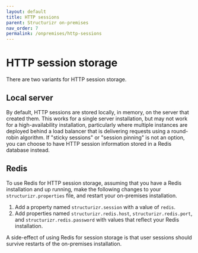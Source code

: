 ```yaml
---
layout: default
title: HTTP sessions
parent: Structurizr on-premises
nav_order: 7
permalink: /onpremises/http-sessions
---
```


# HTTP session storage

There are two variants for HTTP session storage.

## Local server

By default, HTTP sessions are stored locally, in memory, on the server that created them. This works for a single server installation, but may not work for a high-availability installation, particularly where multiple instances are deployed behind a load balancer that is delivering requests using a round-robin algorithm. If "sticky sessions" or "session pinning" is not an option, you can choose
to have HTTP session information stored in a Redis database instead.

## Redis

To use Redis for HTTP session storage, assuming that you have a Redis installation and up running, make the following changes to your
`structurizr.properties` file, and restart your on-premises installation.

1. Add a property named `structurizr.session` with a value of `redis`.
2. Add properties named `structurizr.redis.host`, `structurizr.redis.port`, and `structurizr.redis.password` with values that reflect your Redis installation.

A side-effect of using Redis for session storage is that user sessions should survive restarts of the on-premises installation.